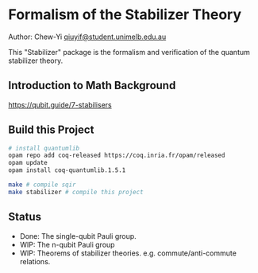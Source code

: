 # Formalism of the Stabilizer Theory 

Author: Chew-Yi <qiuyif@student.unimelb.edu.au>

This "Stabilizer" package is the formalism and verification of the quantum stabilizer theory.

## Introduction to Math Background

https://qubit.guide/7-stabilisers

## Build this Project

```bash
# install quantumlib
opam repo add coq-released https://coq.inria.fr/opam/released
opam update
opam install coq-quantumlib.1.5.1

make # compile sqir
make stabilizer # compile this project
```

## Status

- Done: The single-qubit Pauli group.
- WIP: The n-qubit Pauli group
- WIP: Theorems of stabilizer theories. e.g. commute/anti-commute relations.